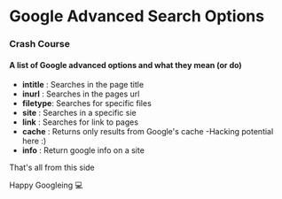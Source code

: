 # Google Advanced Search Options
### Crash Course
#### A list of Google advanced options and what they mean (or do)

- **intitle** : Searches in the page title
- **inurl** : Searches in the pages url
- **filetype**: Searches for specific files 
- **site** : Searches in a specific sie
- **link** : Searches for link to pages
- **cache** : Returns only results from Google's cache -Hacking potential here :)
- **info** : Return google info on a site

That's all from this side

Happy Googleing :computer: 